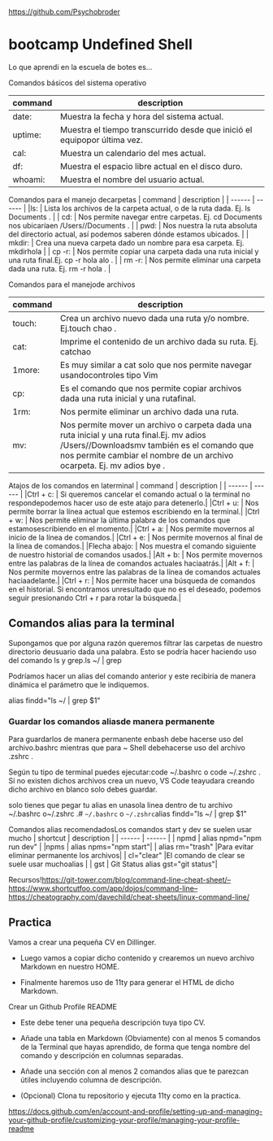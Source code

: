 https://github.com/Psychobroder

# bootcamp Undefined Shell

Lo que aprendi en la escuela de botes es...

Comandos básicos del sistema operativo

| command | description |
| ------ | ------ |
|date: | Muestra la fecha y hora del sistema actual. |
|uptime: | Muestra el tiempo transcurrido desde que inició el equipopor última vez. |
|cal: | Muestra un calendario del mes actual. |
|df: | Muestra el espacio libre actual en el disco duro. |
|whoami: | Muestra el nombre del usuario actual. |

Comandos para el manejo decarpetas
| command | description |
| ------ | ------ |
|ls:  | Lista los archivos de la carpeta actual, o de la ruta dada. Ej. ls Documents . |
| cd: | Nos permite navegar entre carpetas. Ej. cd Documents nos ubicaríaen /Users/<usuario>/Documents . |
| pwd: | Nos nuestra la ruta absoluta del directorio actual, así podemos saberen dónde estamos ubicados. |
| mkdir: | Crea una nueva carpeta dado un nombre para esa carpeta. Ej. mkdirhola |
| cp -r: | Nos permite copiar una carpeta dada una ruta inicial y una ruta final.Ej. cp -r hola alo . |
| rm -r:  | Nos permite eliminar una carpeta dada una ruta. Ej. rm -r hola .  |

Comandos para el manejode archivos

| command | description |
| ------ | ------ |
|touch: | Crea un archivo nuevo dada una ruta y/o nombre. Ej.touch chao . |
|cat: | Imprime el contenido de un archivo dada su ruta. Ej. catchao |
| 1more: | Es muy similar a cat solo que nos permite navegar usandocontroles tipo Vim |
| cp: | Es el comando que nos permite copiar archivos dada una ruta inicial y una rutafinal.|
| 1rm: | Nos permite eliminar un archivo dada una ruta. |
| mv: | Nos permite mover un archivo o carpeta dada una ruta inicial y una ruta final.Ej. mv adios /Users/<usuario>/Downloadsmv también es el comando que nos permite cambiar el nombre de un archivo ocarpeta. Ej. mv adios bye .|

Atajos de los comandos en laterminal
| command | description |
| ------ | ------ |
|Ctrl + c: | Si queremos cancelar el comando actual o la terminal no respondepodemos hacer uso de este atajo para detenerlo.|
|Ctrl + u: | Nos permite borrar la línea actual que estemos escribiendo en la terminal.|
|Ctrl + w: | Nos permite eliminar la última palabra de los comandos que estamosescribiendo en el momento.|
|Ctrl + a: | Nos permite movernos al inicio de la línea de comandos.|
|Ctrl + e: | Nos permite movernos al final de la línea de comandos.|
|Flecha abajo: | Nos muestra el comando siguiente de nuestro historial de comandos usados.|
|Alt + b: | Nos permite movernos entre las palabras de la línea de comandos actuales haciaatrás.|
|Alt + f: | Nos permite movernos entre las palabras de la línea de comandos actuales haciaadelante.|
|Ctrl + r: | Nos permite hacer una búsqueda de comandos en el historial. Si encontramos unresultado que no es el deseado, podemos seguir presionando Ctrl + r para rotar la búsqueda.|

## Comandos alias para la terminal

Supongamos que por alguna razón queremos filtrar las carpetas de nuestro directorio deusuario dada una palabra. Esto se podría hacer haciendo uso del comando ls y grep.ls ~/ | grep <palabra>

Podríamos hacer un alias del comando anterior y este recibiría de manera dinámica el parámetro que le indiquemos.

alias findd="ls ~/ | grep $1"

### Guardar los comandos aliasde manera permanente 

Para guardarlos de manera permanente enbash debe hacerse uso del archivo.bashrc mientras que para ~ Shell debehacerse uso del archivo .zshrc .


Según tu tipo de terminal puedes ejecutar:code ~/.bashrc o code ~/.zshrc . Sí no existen dichos archivos crea un nuevo, VS Code teayudara creando dicho archivo en blanco solo debes guardar.

solo tienes que pegar tu alias en unasola linea dentro de tu archivo ~/.bashrc o~/.zshrc .# `~/.bashrc` o `~/.zshrc`alias findd="ls ~/ | grep $1"

Comandos alias recomendadosLos comandos start y dev se suelen usar mucho
| shortcut | description |
| ------ | ------ |
| npmd | alias npmd="npm run dev" | 
|npms | alias npms="npm start"|
| alias rm="trash" |Para evitar eliminar permanente los archivos|
| cl="clear" |El comando de clear se suele usar muchoalias |
| gst | Git Status alias gst="git status"|

Recursos!https://git-tower.com/blog/command-line-cheat-sheet/–https://www.shortcutfoo.com/app/dojos/command-line–https://cheatography.com/davechild/cheat-sheets/linux-command-line/



## Practica

Vamos a crear una pequeña CV en Dillinger. 

- Luego vamos a copiar dicho contenido y crearemos un nuevo archivo Markdown en nuestro HOME.

- Finalmente haremos uso de 11ty para generar el HTML de dicho Markdown.

Crear un Github Profile README

- Este debe tener una pequeña descripción tuya tipo CV.
- Añade una tabla en Markdown (Obviamente) con al menos 5 comandos de la Terminal que hayas aprendido, de forma que tenga nombre del comando y descripción en columnas separadas. 

- Añade una sección con al menos 2 comandos alias que te parezcan útiles incluyendo columna de descripción.

- (Opcional) Clona tu repositorio y ejecuta 11ty como en la practica.

https://docs.github.com/en/account-and-profile/setting-up-and-managing-your-github-profile/customizing-your-profile/managing-your-profile-readme
